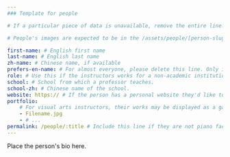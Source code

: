```yaml
---
### Template for people

# If a particular piece of data is unavailable, remove the entire line.

# People's images are expected to be in the /assets/people/[person-slug]/ directory, as "-headshot.jpg" and "-thumbnail.jpg". For instructions on creating and resizing web-appropriate versions of their headshots, please go to https://github.com/Amalfi-Festival/amalfi-festival-org/wiki/People-%E2%80%90-Faculty-%E2%80%90-Staff#how-do-i-add-a-new-member-of-the-faculty

first-name: # English first name
last-name: # English last name
zh-name: # Chinese name, if available
prefers-en-name: # For almost everyone, please delete this line. Only include it, and set it to |true| (see Nagai's page) if the following is desired: on Chinese pages the English name will be listed first, with |zh-name| listed in parenthesis. Usually, |zh-name| is used if it exists, otherwise the English name is used.
role: # Use this if the instructors works for a non-academic institution, or roles that they have outside the festival. Instructors not in the piano programs, and staff will usually use this instead of |school|.
school: # School from which a professor teaches.
school-zh: # Chinese name of the school.
website: https:// # If the person has a personal website they'd like to include, include it here. Otherwise, remove this line.
portfolio:
    # For visual arts instructors, their works may be displayed as a gallery on their profile page. The images should be listed in order, and should be in the /assets/people/[person-slug]/ directory.
    - Filename.jpg
    - # ...
permalink: /people/:title # Include this line if they are not piano faculty.
---
```


Place the person's bio here.
